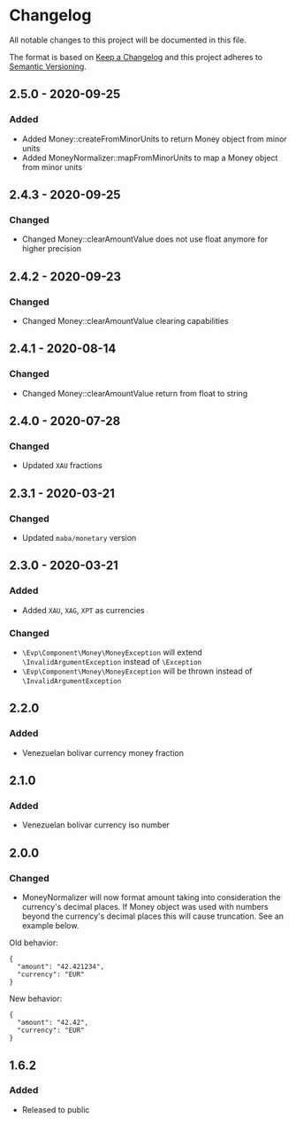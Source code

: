 # Changelog
All notable changes to this project will be documented in this file.

The format is based on [Keep a Changelog](http://keepachangelog.com/en/1.0.0/)
and this project adheres to [Semantic Versioning](http://semver.org/spec/v2.0.0.html).

## 2.5.0 - 2020-09-25
### Added
- Added Money::createFromMinorUnits to return Money object from minor units
- Added MoneyNormalizer::mapFromMinorUnits to map a Money object from minor units

## 2.4.3 - 2020-09-25
### Changed
- Changed Money::clearAmountValue does not use float anymore for higher precision

## 2.4.2 - 2020-09-23
### Changed
- Changed Money::clearAmountValue clearing capabilities

## 2.4.1 - 2020-08-14
### Changed
- Changed Money::clearAmountValue return from float to string

## 2.4.0 - 2020-07-28
### Changed
- Updated `XAU` fractions

## 2.3.1 - 2020-03-21
### Changed
- Updated `maba/monetary` version

## 2.3.0 - 2020-03-21
### Added
- Added `XAU`, `XAG`, `XPT` as currencies

### Changed
- `\Evp\Component\Money\MoneyException` will extend `\InvalidArgumentException` instead of `\Exception`
- `\Evp\Component\Money\MoneyException` will be thrown instead of `\InvalidArgumentException`

## 2.2.0
### Added
- Venezuelan bolivar currency money fraction

## 2.1.0
### Added
- Venezuelan bolivar currency iso number

## 2.0.0
### Changed
- MoneyNormalizer will now format amount taking into consideration the currency's decimal places.
If Money object was used with numbers beyond the currency's decimal places this will cause truncation. 
See an example below. 

Old behavior:
````
{
  "amount": "42.421234",
  "currency": "EUR"
}
````

New behavior:
````
{
  "amount": "42.42",
  "currency": "EUR"
}
````


## 1.6.2
### Added
- Released to public
